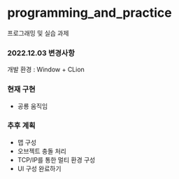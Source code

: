 # programming_and_practice
프로그래밍 및 실습 과제  

### 2022.12.03 변경사항  
개발 환경 : Window + CLion


### 현재 구현
- 공룡 움직임

### 추후 계획
- 맵 구성
- 오브젝트 충돌 처리
- TCP/IP를 통한 멀티 환경 구성
- UI 구성 완료하기